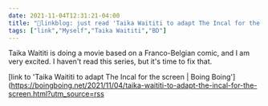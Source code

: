 ```yaml
---
date: 2021-11-04T12:31:21-04:00
title: "🔗linkblog: just read 'Taika Waititi to adapt The Incal for the screen | Boing Boing'"
tags: ["link","Myself","Taika Waititi","BD"]
---
```

Taika Waititi is doing a movie based on a Franco-Belgian comic, and I am very excited. I haven't read this series, but it's time to fix that.
 
[link to 'Taika Waititi to adapt The Incal for the screen | Boing Boing'](https://boingboing.net/2021/11/04/taika-waititi-to-adapt-the-incal-for-the-screen.html?utm_source=rss
